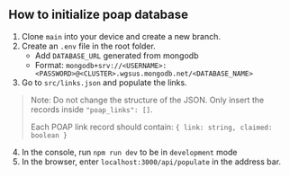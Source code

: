 ## How to initialize poap database

1. Clone `main` into your device and create a new branch.
2. Create an `.env` file in the root folder.
   - Add `DATABASE_URL` generated from mongodb
   - Format: `mongodb+srv://<USERNAME>:<PASSWORD>@<CLUSTER>.wgsus.mongodb.net/<DATABASE_NAME>`
3. Go to `src/links.json` and populate the links.
> Note: Do not change the structure of the JSON. Only insert the records inside `"poap_links": []`.
> 
> Each POAP link record should contain:
> `{ link: string, claimed: boolean }`
4. In the console, run `npm run dev` to be in `development` mode
5. In the browser, enter `localhost:3000/api/populate` in the address bar.
